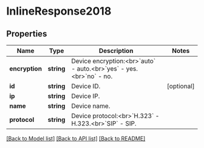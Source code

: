 # InlineResponse2018

## Properties
Name | Type | Description | Notes
------------ | ------------- | ------------- | -------------
**encryption** | **string** | Device encryption:&lt;br&gt;&#x60;auto&#x60; - auto.&lt;br&gt;&#x60;yes&#x60; - yes.&lt;br&gt;&#x60;no&#x60; - no. | 
**id** | **string** | Device ID. | [optional] 
**ip** | **string** | Device IP. | 
**name** | **string** | Device name. | 
**protocol** | **string** | Device protocol:&lt;br&gt;&#x60;H.323&#x60; - H.323.&lt;br&gt;&#x60;SIP&#x60; - SIP. | 

[[Back to Model list]](../README.md#documentation-for-models) [[Back to API list]](../README.md#documentation-for-api-endpoints) [[Back to README]](../README.md)


